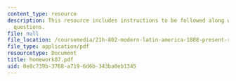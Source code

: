 ```yaml
---
content_type: resource
description: This resource includes instructions to be followed along with the homework
  questions.
file: null
file_location: /coursemedia/21h-802-modern-latin-america-1808-present-revolution-dictatorship-democracy-spring-2005/0e8c739b3768a7196d6b343ba0eb1345_homework07.pdf
file_type: application/pdf
resourcetype: Document
title: homework07.pdf
uid: 0e8c739b-3768-a719-6d6b-343ba0eb1345
---
```

